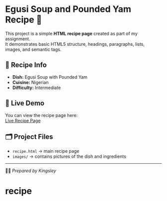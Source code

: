 # Egusi Soup and Pounded Yam Recipe 🍲

This project is a simple **HTML recipe page** created as part of my assignment.  
It demonstrates basic HTML5 structure, headings, paragraphs, lists, images, and semantic tags.

## 📖 Recipe Info
- **Dish:** Egusi Soup with Pounded Yam  
- **Cuisine:** Nigerian  
- **Difficulty:** Intermediate  

## 🔗 Live Demo
You can view the recipe page here:  
[Live Recipe Page](https://obilekwu.github.io/recipe/)

## 🗂️ Project Files
- `recipe.html` → main recipe page  
- `images/` → contains pictures of the dish and ingredients  

---

👨‍🍳 *Prepared by Kingsley*
# recipe
